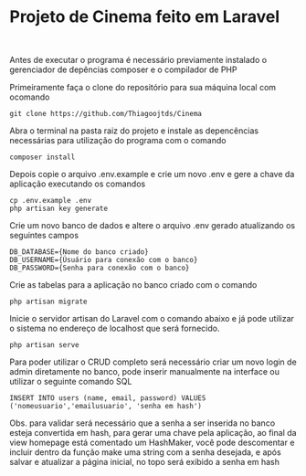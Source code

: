 <h1> Projeto de Cinema feito em Laravel</h1>

<br>
<p> Antes de executar o programa é necessário previamente instalado o gerenciador de depências composer e o compilador de PHP </p>
<p> Primeiramente faça o clone do repositório para sua máquina local com ocomando </p>

```
git clone https://github.com/Thiagoojtds/Cinema
```

<p> Abra o terminal na pasta raiz do projeto e instale as depencências necessárias para utilização do programa com o comando</p>

```
composer install
```

<p> Depois copie o arquivo .env.example e crie um novo .env e gere a chave da aplicação executando os comandos</p>

```
cp .env.example .env
php artisan key generate
```

<p> Crie um novo banco de dados e altere o arquivo .env gerado atualizando os seguintes campos</p>

```
DB_DATABASE={Nome do banco criado}
DB_USERNAME={Úsuário para conexão com o banco}
DB_PASSWORD={Senha para conexão com o banco}
```

<p> Crie as tabelas para a aplicação no banco criado com o comando</p>

```
php artisan migrate
```

<p>Inicie o servidor artisan do Laravel com o comando abaixo e já pode utilizar o sistema no endereço de localhost que será fornecido.</p>

```
php artisan serve
```

<p>Para poder utilizar o CRUD completo será necessário criar um novo login de admin diretamente no banco, pode inserir manualmente na interface ou utilizar o seguinte comando SQL</p>

```
INSERT INTO users (name, email, password) VALUES ('nomeusuario','emailusuario', 'senha em hash')
```

<p>Obs. para validar será necessário que a senha a ser inserida no banco esteja convertida em hash, para gerar uma chave pela aplicação, ao final da 
view homepage está comentado um HashMaker, você pode descomentar e incluir dentro da função make uma string com a senha desejada, e após salvar e atualizar a página inicial, no topo será exibido a senha em hash</p>







